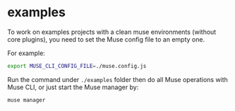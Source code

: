 # examples

To work on examples projects with a clean muse environments (without core plugins), you need to set the Muse config file to an empty one.

For example:

```bash
export MUSE_CLI_CONFIG_FILE=./muse.config.js
```

Run the command under `./examples` folder then do all Muse operations with Muse CLI, or just start the Muse manager by:

```bash
muse manager
```